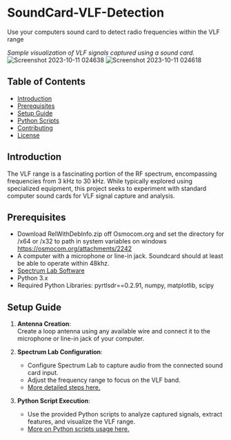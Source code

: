 # SoundCard-VLF-Detection
Use your computers sound card to detect radio frequencies within the VLF range

*Sample visualization of VLF signals captured using a sound card.*
![Screenshot 2023-10-11 024638](https://github.com/PaulsGitHubs/SoundCard-VLF-Detection/assets/102178068/7bec3ec5-15d8-4b82-95b2-60b376215035)
![Screenshot 2023-10-11 024618](https://github.com/PaulsGitHubs/SoundCard-VLF-Detection/assets/102178068/d7c10560-1385-4b3a-b716-e44614cd9f5e)

## Table of Contents

- [Introduction](#introduction)
- [Prerequisites](#prerequisites)
- [Setup Guide](#setup-guide)
- [Python Scripts](#python-scripts)
- [Contributing](#contributing)
- [License](#license)

## Introduction

The VLF range is a fascinating portion of the RF spectrum, encompassing frequencies from 3 kHz to 30 kHz. While typically explored using specialized equipment, this project seeks to experiment with standard computer sound cards for VLF signal capture and analysis.

## Prerequisites

- Download RelWithDebInfo.zip off Osmocom.org and set the directory for /x64 or /x32 to path in system variables on windows https://osmocom.org/attachments/2242
- A computer with a microphone or line-in jack. Soundcard should at least be able to operate within 48khz.
- [Spectrum Lab Software](https://www.qsl.net/dl4yhf/spectra1.html)
- Python 3.x
- Required Python Libraries: pyrtlsdr==0.2.91, numpy, matplotlib, scipy

## Setup Guide

1. **Antenna Creation**:  
   Create a loop antenna using any available wire and connect it to the microphone or line-in jack of your computer.

2. **Spectrum Lab Configuration**:  
   - Configure Spectrum Lab to capture audio from the connected sound card input.
   - Adjust the frequency range to focus on the VLF band.
   - [More detailed steps here.](./docs/spectrum_lab_setup.md)

3. **Python Script Execution**:  
   - Use the provided Python scripts to analyze captured signals, extract features, and visualize the VLF range.
   - [More on Python scripts usage here.](./docs/python_scripts_guide.md)
